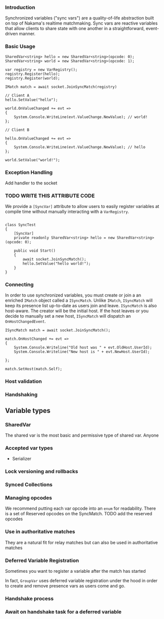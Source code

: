 ### Introduction

Synchronized variables ("sync vars") are a quality-of-life abstraction built on top of Nakama's realtime
matchmaking. Sync vars are reactive variables that allow clients to share state with one another in
a straightforward, event-driven manner.

### Basic Usage

```
SharedVar<string> hello = new SharedVar<string>(opcode: 0);
SharedVar<string> world = new SharedVar<string>(opcode: 1);

var registry = new VarRegistry();
registry.Register(hello);
registry.Register(world);

IMatch match = await socket.JoinSyncMatch(registry)

// Client A
hello.SetValue("hello");

world.OnValueChanged += evt =>
{
    System.Console.WriteLine(evt.ValueChange.NewValue); // world!
};

// Client B

hello.OnValueChanged += evt =>
{
    System.Console.WriteLine(evt.ValueChange.NewValue); // hello
};

world.SetValue("world!");
```

### Exception Handling

Add handler to the socket

### TODO WRITE THIS ATTRIBUTE CODE
We provide a `[SyncVar]` attribute to allow users to easily register variables at compile time without manually
interacting with a `VarRegistry`.

```

class SyncTest
{
    [SyncVar]
    private readonly SharedVar<string> hello = new SharedVar<string>(opcode: 0);

    public void Start()
    {
        await socket.JoinSyncMatch();
        hello.SetValue("hello world!");
    }
}

```


### Connecting

In order to use synchronized variables, you must create or join a an enriched `IMatch` object called a `ISyncMatch`. Unlike `IMatch`, `ISyncMatch` will keep its presence list up-to-date as users join and leave. `ISyncMatch` is also host-aware. The creator will be the initial host. If the host leaves or you decide to manually set a new host, `ISyncMatch` will dispatch an `OnHostChangedEvent`.


```
ISyncMatch match = await socket.JoinSyncMatch();

match.OnHostChanged += evt =>
{
    System.Console.Writeline("Old host was " + evt.OldHost.UserId);
    System.Console.Writeline("New host is " + evt.NewHost.UserId);

};

match.SetHost(match.Self);

```


### Host validation

### Handshaking

## Variable types



### SharedVar
The shared var is the most basic and permissive type of shared var. Anyone

### Accepted var types
- Serializer

### Lock versioning and rollbacks


### Synced Collections


### Managing opcodes

We recommend putting each var opcode into an `enum` for readability. There is a set of Reserved opcodes on the SyncMatch. TODO add the reserved opcodes

### Use in authoritative matches
They are a natural fit for relay matches but can also be used in authoritative matches

### Deferred Variable Registration

Sometimes you want to register a variable after the match has started

In fact, `GroupVar` uses deferred variable registration under the hood in order to create and remove
presence vars as users come and go.


### Handshake process

### Await on handshake task for a deferred variable
